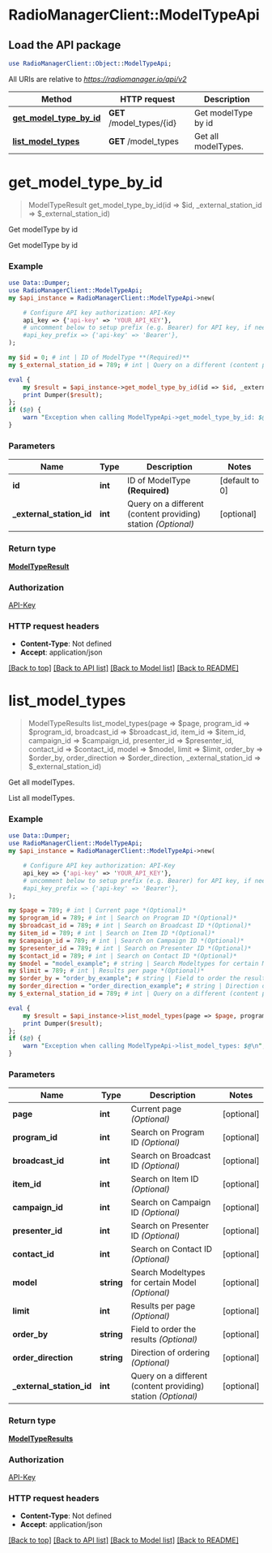 # RadioManagerClient::ModelTypeApi

## Load the API package
```perl
use RadioManagerClient::Object::ModelTypeApi;
```

All URIs are relative to *https://radiomanager.io/api/v2*

Method | HTTP request | Description
------------- | ------------- | -------------
[**get_model_type_by_id**](ModelTypeApi.md#get_model_type_by_id) | **GET** /model_types/{id} | Get modelType by id
[**list_model_types**](ModelTypeApi.md#list_model_types) | **GET** /model_types | Get all modelTypes.


# **get_model_type_by_id**
> ModelTypeResult get_model_type_by_id(id => $id, _external_station_id => $_external_station_id)

Get modelType by id

Get modelType by id

### Example 
```perl
use Data::Dumper;
use RadioManagerClient::ModelTypeApi;
my $api_instance = RadioManagerClient::ModelTypeApi->new(

    # Configure API key authorization: API-Key
    api_key => {'api-key' => 'YOUR_API_KEY'},
    # uncomment below to setup prefix (e.g. Bearer) for API key, if needed
    #api_key_prefix => {'api-key' => 'Bearer'},
);

my $id = 0; # int | ID of ModelType **(Required)**
my $_external_station_id = 789; # int | Query on a different (content providing) station *(Optional)*

eval { 
    my $result = $api_instance->get_model_type_by_id(id => $id, _external_station_id => $_external_station_id);
    print Dumper($result);
};
if ($@) {
    warn "Exception when calling ModelTypeApi->get_model_type_by_id: $@\n";
}
```

### Parameters

Name | Type | Description  | Notes
------------- | ------------- | ------------- | -------------
 **id** | **int**| ID of ModelType **(Required)** | [default to 0]
 **_external_station_id** | **int**| Query on a different (content providing) station *(Optional)* | [optional] 

### Return type

[**ModelTypeResult**](ModelTypeResult.md)

### Authorization

[API-Key](../README.md#API-Key)

### HTTP request headers

 - **Content-Type**: Not defined
 - **Accept**: application/json

[[Back to top]](#) [[Back to API list]](../README.md#documentation-for-api-endpoints) [[Back to Model list]](../README.md#documentation-for-models) [[Back to README]](../README.md)

# **list_model_types**
> ModelTypeResults list_model_types(page => $page, program_id => $program_id, broadcast_id => $broadcast_id, item_id => $item_id, campaign_id => $campaign_id, presenter_id => $presenter_id, contact_id => $contact_id, model => $model, limit => $limit, order_by => $order_by, order_direction => $order_direction, _external_station_id => $_external_station_id)

Get all modelTypes.

List all modelTypes.

### Example 
```perl
use Data::Dumper;
use RadioManagerClient::ModelTypeApi;
my $api_instance = RadioManagerClient::ModelTypeApi->new(

    # Configure API key authorization: API-Key
    api_key => {'api-key' => 'YOUR_API_KEY'},
    # uncomment below to setup prefix (e.g. Bearer) for API key, if needed
    #api_key_prefix => {'api-key' => 'Bearer'},
);

my $page = 789; # int | Current page *(Optional)*
my $program_id = 789; # int | Search on Program ID *(Optional)*
my $broadcast_id = 789; # int | Search on Broadcast ID *(Optional)*
my $item_id = 789; # int | Search on Item ID *(Optional)*
my $campaign_id = 789; # int | Search on Campaign ID *(Optional)*
my $presenter_id = 789; # int | Search on Presenter ID *(Optional)*
my $contact_id = 789; # int | Search on Contact ID *(Optional)*
my $model = "model_example"; # string | Search Modeltypes for certain Model *(Optional)*
my $limit = 789; # int | Results per page *(Optional)*
my $order_by = "order_by_example"; # string | Field to order the results *(Optional)*
my $order_direction = "order_direction_example"; # string | Direction of ordering *(Optional)*
my $_external_station_id = 789; # int | Query on a different (content providing) station *(Optional)*

eval { 
    my $result = $api_instance->list_model_types(page => $page, program_id => $program_id, broadcast_id => $broadcast_id, item_id => $item_id, campaign_id => $campaign_id, presenter_id => $presenter_id, contact_id => $contact_id, model => $model, limit => $limit, order_by => $order_by, order_direction => $order_direction, _external_station_id => $_external_station_id);
    print Dumper($result);
};
if ($@) {
    warn "Exception when calling ModelTypeApi->list_model_types: $@\n";
}
```

### Parameters

Name | Type | Description  | Notes
------------- | ------------- | ------------- | -------------
 **page** | **int**| Current page *(Optional)* | [optional] 
 **program_id** | **int**| Search on Program ID *(Optional)* | [optional] 
 **broadcast_id** | **int**| Search on Broadcast ID *(Optional)* | [optional] 
 **item_id** | **int**| Search on Item ID *(Optional)* | [optional] 
 **campaign_id** | **int**| Search on Campaign ID *(Optional)* | [optional] 
 **presenter_id** | **int**| Search on Presenter ID *(Optional)* | [optional] 
 **contact_id** | **int**| Search on Contact ID *(Optional)* | [optional] 
 **model** | **string**| Search Modeltypes for certain Model *(Optional)* | [optional] 
 **limit** | **int**| Results per page *(Optional)* | [optional] 
 **order_by** | **string**| Field to order the results *(Optional)* | [optional] 
 **order_direction** | **string**| Direction of ordering *(Optional)* | [optional] 
 **_external_station_id** | **int**| Query on a different (content providing) station *(Optional)* | [optional] 

### Return type

[**ModelTypeResults**](ModelTypeResults.md)

### Authorization

[API-Key](../README.md#API-Key)

### HTTP request headers

 - **Content-Type**: Not defined
 - **Accept**: application/json

[[Back to top]](#) [[Back to API list]](../README.md#documentation-for-api-endpoints) [[Back to Model list]](../README.md#documentation-for-models) [[Back to README]](../README.md)

